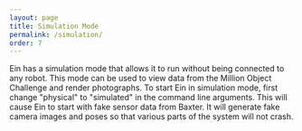 ```yaml
---
layout: page
title: Simulation Mode
permalink: /simulation/
order: 7
---
```


Ein has a simulation mode that allows it to run without being
connected to any robot.  This mode can be used to view data from the
Million Object Challenge and render photographs.  To start Ein in
simulation mode, first change "physical" to "simulated" in the command
line arguments.  This will cause Ein to start with fake sensor data
from Baxter.  It will generate fake camera images and poses so that
various parts of the system will not crash.



